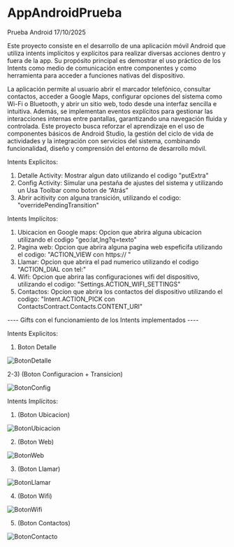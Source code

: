 # AppAndroidPrueba
Prueba Android 17/10/2025

Este proyecto consiste en el desarrollo de una aplicación móvil Android que utiliza intents implícitos y explícitos para realizar diversas acciones dentro y fuera de la app. Su propósito principal es demostrar el uso práctico de los Intents como medio de comunicación entre componentes y como herramienta para acceder a funciones nativas del dispositivo.

La aplicación permite al usuario abrir el marcador telefónico, consultar contactos, acceder a Google Maps, configurar opciones del sistema como Wi-Fi o Bluetooth, y abrir un sitio web, todo desde una interfaz sencilla e intuitiva. Además, se implementan eventos explícitos para gestionar las interacciones internas entre pantallas, garantizando una navegación fluida y controlada. Este proyecto busca reforzar el aprendizaje en el uso de componentes básicos de Android Studio, la gestión del ciclo de vida de actividades y la integración con servicios del sistema, combinando funcionalidad, diseño y comprensión del entorno de desarrollo móvil.


Intents Explicitos:
1) Detalle Activity: Mostrar algun dato utilizando el codigo "putExtra"
2) Config Activity: Simular una pestaña de ajustes del sistema y utilizando un Usa Toolbar como boton de “Atrás”
3) Abrir acitivity con alguna  transición, utilizando el codigo: "overridePendingTransition"

Intents Implícitos:
1) Ubicacion en Google maps: Opcion que abrira alguna ubicacion utilizando el codigo "geo:lat,lng?q=texto"
2) Pagina web: Opcion que abrira alguna pagina web espeficifa utilizando el codigo: "ACTION_VIEW con https:// "
3) Llamar: Opcion que abrira el pad numerico utilizando el codigo "ACTION_DIAL con tel:"
4) Wifi: Opcion que abrira las configuraciones wifi del dispositivo, utilizando el codigo: "Settings.ACTION_WIFI_SETTINGS"
5) Contactos: Opcion que abrira los contactos del dispositivo utilizando el codigo: "Intent.ACTION_PICK con ContactsContract.Contacts.CONTENT_URI"





---- Gifts con el funcionamiento de los Intents implementados ----

Intents Explicitos:
1) Boton Detalle
   
![BotonDetalle](https://github.com/user-attachments/assets/10741762-53e1-45c2-81fa-9b86e2fe69b9)

2-3) (Boton Configuracion + Transicion)

![BotonConfig](https://github.com/user-attachments/assets/85835cf7-9fc0-4269-8219-a1ef8c02f833)
   
Intents Implícitos:
1) (Boton Ubicacion)

![BotonUbicacion](https://github.com/user-attachments/assets/5bb33be5-57a6-4a62-802e-d69a5d4fcf81)

2) (Boton Web)
   
![BotonWeb](https://github.com/user-attachments/assets/c89c4cc2-1890-4d7d-b39b-90af8be9ad41)

3) (Boton Llamar)

![BotonLlamar](https://github.com/user-attachments/assets/7158b03e-4c55-4a0c-92c2-ce59ce7d517f)

4) (Boton Wifi)
   
![BotonWifi](https://github.com/user-attachments/assets/325df563-4319-4a9f-8030-a61ef0621020)

5) (Boton Contactos)

![BotonContacto](https://github.com/user-attachments/assets/dc2f1fe8-0cad-43be-a950-3768a4c133dd)






